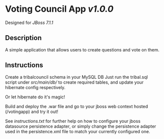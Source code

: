 # Voting Council App _v1.0.0_
Designed for _JBoss 7.1.1_ 

## Description
A simple application that allows users to create questions and vote on them.

## Instructions
Create a tribalcouncil schema in your MySQL DB
Just run the tribal.sql script under _src/main/db/_ to create required tables,
and update your hibernate config respectively.

Or let hibernate do it's magic! 

Build and deploy the .war file and go to your jboss web context hosted (/votingapp) 
and try it out! 

See _instructions.txt_ for further help on how to configure your jboss datasource persistence adapter, or 
simply change the persistence adapter used in the persistence.xml file to match your currently configured one.

